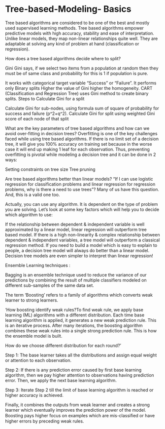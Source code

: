 # Tree-based-Modeling- Basics 


Tree based algorithms are considered to be one of the best and mostly used supervised learning methods. Tree based algorithms empower predictive models with high accuracy, stability and ease of interpretation. Unlike linear models, they map non-linear relationships quite well. 
They are adaptable at solving any kind of problem at hand (classification or regression).

How does a tree based algorithms decide where to split?

Gini
Gini  says, if we select two items from a population at random then they must be of same class and probability for this is 1 if population is pure.

It works with categorical target variable “Success” or “Failure”.
It performs only Binary splits
Higher the value of Gini higher the homogeneity.
CART (Classification and Regression Tree) uses Gini method to create binary splits.
Steps to Calculate Gini for a split

Calculate Gini for sub-nodes, using formula sum of square of probability for success and failure (p^2+q^2).
Calculate Gini for split using weighted Gini score of each node of that split

What are the key parameters of tree based algorithms and how can we avoid over-fitting in decision trees?
Overfitting is one of the key challenges faced while using tree based algorithms. If there is no limit set of a decision tree, it will give you 100% accuracy on training set because in the worse case it will end up making 1 leaf for each observation. Thus, preventing overfitting is pivotal while modeling a decision tree and it can be done in 2 ways:

Setting constraints on tree size
Tree pruning


Are tree based algorithms better than linear models?
“If I can use logistic regression for classification problems and linear regression for regression problems, why is there a need to use trees”? Many of us have this question. And, this is a valid one too.

Actually, you can use any algorithm. It is dependent on the type of problem you are solving. Let’s look at some key factors which will help you to decide which algorithm to use:

If the relationship between dependent & independent variable is well approximated by a linear model, linear regression will outperform tree based model.
If there is a high non-linearity & complex relationship between dependent & independent variables, a tree model will outperform a classical regression method.
If you need to build a model which is easy to explain to people, a decision tree model will always do better than a linear model. Decision tree models are even simpler to interpret than linear regression!
 
Ensemble Learning techniques :

Bagging is an ensemble technique used to reduce the variance of our predictions by combining the result of multiple classifiers modeled on different sub-samples of the same data set.

The term ‘Boosting’ refers to a family of algorithms which converts weak learner to strong learners.

‘How boosting identify weak rules?To find weak rule, we apply base learning (ML) algorithms with a different distribution. Each time base learning algorithm is applied, it generates a new weak prediction rule. This is an iterative process. After many iterations, the boosting algorithm combines these weak rules into a single strong prediction rule. This is how the ensemble model is built.

How do we choose different distribution for each round?’

Step 1:  The base learner takes all the distributions and assign equal weight or attention to each observation.

Step 2: If there is any prediction error caused by first base learning algorithm, then we pay higher attention to observations having prediction error. Then, we apply the next base learning algorithm.

Step 3: Iterate Step 2 till the limit of base learning algorithm is reached or higher accuracy is achieved.

Finally, it combines the outputs from weak learner and creates  a strong learner which eventually improves the prediction power of the model. Boosting pays higher focus on examples which are mis-classiﬁed or have higher errors by preceding weak rules.

 
 
